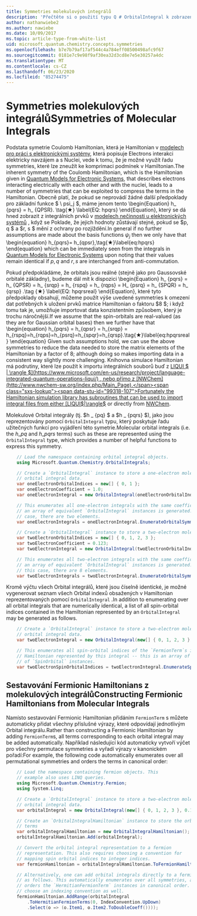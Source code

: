 ```yaml
---
title: Symmetries molekulových integrálů
description: 'Přečtěte si o použití typu Q # OrbitalIntegral k zobrazení výčtu molekulových symmetries.'
author: nathanwiebe2
ms.author: nawiebe
ms.date: 10/09/2017
ms.topic: article-type-from-white-list
uid: microsoft.quantum.chemistry.concepts.symmetries
ms.openlocfilehash: b7e7b79af17af544c4a784eff08500498afc9f67
ms.sourcegitcommit: 0181e7c9e98f9af30ea32d3cd8e7e5e30257a4dc
ms.translationtype: MT
ms.contentlocale: cs-CZ
ms.lasthandoff: 06/23/2020
ms.locfileid: "85274475"
---
```

# <a name="symmetries-of-molecular-integrals"></a><span data-ttu-id="99318-103">Symmetries molekulových integrálů</span><span class="sxs-lookup"><span data-stu-id="99318-103">Symmetries of Molecular Integrals</span></span>

<span data-ttu-id="99318-104">Podstata symetrie Coulomb Hamiltonian, která je Hamiltonian v [modelech pro práci s elektronickými systémy](xref:microsoft.quantum.chemistry.concepts.quantummodels), která popisuje Electrons interakci elektricky navzájem a s Nuclei, vede k tomu, že je možné využít řadu symmetries, které lze zneužít ke komprimaci podmínek v Hamiltonian.</span><span class="sxs-lookup"><span data-stu-id="99318-104">The inherent symmetry of the Coulomb Hamiltonian, which is the Hamiltonian given in [Quantum Models for Electronic Systems](xref:microsoft.quantum.chemistry.concepts.quantummodels), that describes electrons interacting electrically with each other and with the nuclei, leads to a number of symmetries that can be exploited to compress the terms in the Hamiltonian.</span></span>
<span data-ttu-id="99318-105">Obecně platí, že pokud se neprovádí žádné další předpoklady pro základní funkce $ \ psi_j $, máme jenom tento \begin{Equation} h_ {pqrs} = h_ {QPSR}. \tag{★} \label{EQ: hpqrs} \end{Equation}, který se dá hned zobrazit z integrálních prvků v [modelech nečinnosti u elektronických systémů](xref:microsoft.quantum.chemistry.concepts.quantummodels) , když se Poklade, že jejich hodnoty zůstávají stejné, pokud se $p, q $ a $r, s $ mění z ochrany po rozjíždění.</span><span class="sxs-lookup"><span data-stu-id="99318-105">In general if no further assumptions are made about the basis functions $\psi_j$ then we only have that \begin{equation} h_{pqrs}= h_{qpsr},\tag{★}\label{eq:hpqrs} \end{equation} which can be immediately seen from the integrals in [Quantum Models for Electronic Systems](xref:microsoft.quantum.chemistry.concepts.quantummodels) upon noting that their values remain identical if $p,q$ and $r,s$ are interchanged from anti-commutation.</span></span>

<span data-ttu-id="99318-106">Pokud předpokládáme, že orbitals jsou reálné (stejně jako pro Gaussovské orbitalé základny), budeme dál mít k dispozici \begin{Equation} h_ {pqrs} = h_ {QPSR} = h_ {srqp} = h_ {rspq} = h_ {rqps} = H_ {psrq} = h_ {SPQR} = h_ {qrsp} .\tag {★} \label{EQ: hpqrsreal} \end{Equation}, které tyto předpoklady obsahují, můžeme použít výše uvedené symmetries k omezení dat potřebných k uložení prvků matrice Hamiltonian o faktoru $8 $; i když tomu tak je, umožňuje importovat data konzistentním způsobem, který je trochu náročnější.</span><span class="sxs-lookup"><span data-stu-id="99318-106">If we assume that the spin-orbitals are real-valued (as they are for Gaussian orbital bases) then we further have that \begin{equation} h_{pqrs} = h_{qpsr} = h_{srqp} = h_{rspq}=h_{rqps}=h_{psrq}=h_{spqr}=h_{qrsp}.\tag{★}\label{eq:hpqrsreal} \end{equation} Given such assumptions hold, we can use the above symmetries to reduce the data needed to store the matrix elements of the Hamiltonian by a factor of $8$; although doing so makes importing data in a consistent way slightly more challenging.</span></span>
<span data-ttu-id="99318-107">Knihovna simulace Hamiltonian má podrutiny, které lze použít k importu integrálních souborů buď z [LIQUI $ | \rangle $](https://www.microsoft.com/en-us/research/project/language-integrated-quantum-operations-liqui/) , nebo přímo z [NWChem](http://www.nwchem-sw.org/index.php/Main_Page).</span><span class="sxs-lookup"><span data-stu-id="99318-107">Fortunately the Hamiltonian simulation library has subroutines that can be used to import integral files from either [LIQUI$|\rangle$](https://www.microsoft.com/en-us/research/project/language-integrated-quantum-operations-liqui/) or directly from [NWChem](http://www.nwchem-sw.org/index.php/Main_Page).</span></span>

<span data-ttu-id="99318-108">Molekulové Orbital integrály (tj. $h \_ {pq} $ a $h \_ {pqrs} $), jako jsou reprezentovány pomocí `OrbitalIntegral` typu, který poskytuje řadu užitečných funkcí pro vyjádření této symetrie.</span><span class="sxs-lookup"><span data-stu-id="99318-108">Molecular orbital integrals (i.e. the $h\_{pq}$ and $h\_{pqrs}$ terms) such as these are represented using the `OrbitalIntegral` type, which provides a number of helpful functions to express this symmetry.</span></span>
```csharp
    // Load the namespace containing orbital integral objects.
    using Microsoft.Quantum.Chemistry.OrbitalIntegrals;

    // Create a `OrbitalIntegral` instance to store a one-electron molecular 
    // orbital integral data.
    var oneElectronOrbitalIndices = new[] { 0, 1 };
    var oneElectronCoefficient = 1.0;
    var oneElectronIntegral = new OrbitalIntegral(oneElectronOrbitalIndices, oneElectronCoefficient);

    // This enumerates all one-electron integrals with the same coefficient --
    // an array of equivalent `OrbitalIntegral` instances is generated. In this
    // case, there are two elements.
    var oneElectronIntegrals = oneElectronIntegral.EnumerateOrbitalSymmetries();

    // Create a `OrbitalIntegral` instance to store a two-electron molecular orbital integral data.
    var twoElectronOrbitalIndices = new[] { 0, 1, 2, 3 };
    var twoElectronCoefficient = 0.123;
    var twoElectronIntegral = new OrbitalIntegral(twoElectronOrbitalIndices, twoElectronCoefficient);

    // This enumerates all two-electron integrals with the same coefficient -- 
    // an array of equivalent `OrbitalIntegral` instances is generated. In 
    // this case, there are 8 elements.
    var twoElectronIntegrals = twoElectronIntegral.EnumerateOrbitalSymmetries();
```

<span data-ttu-id="99318-109">Kromě výčtu všech Orbital integrálů, které jsou číselně identické, je možné vygenerovat seznam všech Orbital indexů obsažených v Hamiltonian reprezentovaných pomocí `OrbitalIntegral` .</span><span class="sxs-lookup"><span data-stu-id="99318-109">In addition to enumerating over all orbital integrals that are numerically identical, a list of all spin-orbital indices contained in the Hamiltonian represented by an `OrbitalIntegral` may be generated as follows.</span></span>
```csharp
    // Create a `OrbitalIntegral` instance to store a two-electron molecular
    // orbital integral data.
    var twoElectronIntegral = new OrbitalIntegral(new[] { 0, 1, 2, 3 }, 0.123);

    // This enumerates all spin-orbital indices of the `FermionTerm`s in the 
    // Hamiltonian represented by this integral -- this is an array of array 
    // of `SpinOrbital` instances.
    var twoElectronSpinOrbitalIndices = twoElectronIntegral.EnumerateSpinOrbitals();
```
## <a name="constructing-fermionic-hamiltonians-from-molecular-integrals"></a><span data-ttu-id="99318-110">Sestavování Fermionic Hamiltonians z molekulových integrálů</span><span class="sxs-lookup"><span data-stu-id="99318-110">Constructing Fermionic Hamiltonians from Molecular Integrals</span></span>

<span data-ttu-id="99318-111">Namísto sestavování Fermionic Hamiltonian přidáním `FermionTerm` s můžete automaticky přidat všechny příslušné výrazy, které odpovídají jednotlivým Orbital integrálu.</span><span class="sxs-lookup"><span data-stu-id="99318-111">Rather than constructing a Fermionic Hamiltonian by adding `FermionTerm`s, all terms corresponding to each orbital integral may be added automatically.</span></span>
<span data-ttu-id="99318-112">Například následující kód automaticky vytvoří výčet pro všechny permutace symmetries a vyřadí výrazy v kanonickém pořadí:</span><span class="sxs-lookup"><span data-stu-id="99318-112">For example, the following code automatically enumerates over all permutational symmetries and orders the terms in canonical order:</span></span> 
```csharp
    // Load the namespace containing fermion objects. This
    // example also uses LINQ queries.
    using Microsoft.Quantum.Chemistry.Fermion;
    using System.Linq;

    // Create a `OrbitalIntegral` instance to store a two-electron molecular 
    // orbital integral data.
    var orbitalIntegral = new OrbitalIntegral(new[] { 0, 1, 2, 3 }, 0.123);

    // Create an `OrbitalIntegralHamiltonian` instance to store the orbital integral
    // terms
    var orbitalIntegralHamiltonian = new OrbitalIntegralHamiltonian();
    orbitalIntegralHamiltonian.Add(orbitalIntegral);

    // Convert the orbital integral representation to a fermion
    // representation. This also requires choosing a convention for 
    // mapping spin orbital indices to integer indices.
    var fermionHamiltonian = orbitalIntegralHamiltonian.ToFermionHamiltonian(IndexConvention.UpDown);

    // Alternatively, one can add orbital integrals directly to a fermion Hamiltonian
    // as follows. This automatically enumerates over all symmetries, and then
    // orders the `HermitianFermionTerm` instances in canonical order. We will need to
    // choose an indexing convention as well.
    fermionHamiltonian.AddRange(orbitalIntegral
        .ToHermitianFermionTerms(0, IndexConvention.UpDown)
        .Select(o => (o.Item1, o.Item2.ToDoubleCoeff())));
```
